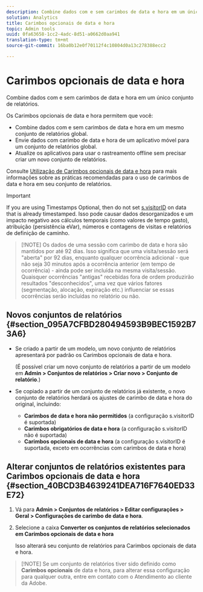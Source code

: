 ```yaml
---
description: Combine dados com e sem carimbos de data e hora em um único conjunto de relatórios.
solution: Analytics
title: Carimbos opcionais de data e hora
topic: Admin tools
uuid: 0fa63658-1cc2-4adc-8d51-a0662d0aa941
translation-type: tm+mt
source-git-commit: 16ba0b12e0f70112f4c10804d0a13c278388ecc2

---
```



# Carimbos opcionais de data e hora

Combine dados com e sem carimbos de data e hora em um único conjunto de relatórios.

Os Carimbos opcionais de data e hora permitem que você:

* Combine dados com e sem carimbos de data e hora em um mesmo conjunto de relatórios global.
* Envie dados com carimbo de data e hora de um aplicativo móvel para um conjunto de relatórios global.
* Atualize os aplicativos para usar o rastreamento offline sem precisar criar um novo conjunto de relatórios.

Consulte [Utilização de Carimbos opcionais de data e hora](/help/implement/js-implementation/timestamps-overview.md) para mais informações sobre as práticas recomendadas para o uso de carimbos de data e hora em seu conjunto de relatórios.

>[!IMPORTANT]
>
>If you are using Timestamps Optional, then do not set [s.visitorID](https://marketing.adobe.com/resources/help/en_US/sc/implement/visid_custom.html) on data that is already timestamped. Isso pode causar dados desorganizados e um impacto negativo aos cálculos temporais (como valores de tempo gasto), atribuição (persistência eVar), números e contagens de visitas e relatórios de definição de caminho.

> [!NOTE] Os dados de uma sessão com carimbo de data e hora são mantidos por até 92 dias. Isso significa que uma visita/sessão será "aberta" por 92 dias, enquanto qualquer ocorrência adicional - que não seja 30 minutos após a ocorrência anterior (em tempo de ocorrência) - ainda pode ser incluída na mesma visita/sessão. Quaisquer ocorrências "antigas" recebidas fora de ordem produzirão resultados "desconhecidos", uma vez que vários fatores (segmentação, alocação, expiração etc.) influenciar se essas ocorrências serão incluídas no relatório ou não.

## Novos conjuntos de relatórios {#section_095A7CFBD280494593B9BEC1592B73A6}

* Se criado a partir de um modelo, um novo conjunto de relatórios apresentará por padrão os Carimbos opcionais de data e hora.

   (É possível criar um novo conjunto de relatórios a partir de um modelo em **Admin &gt; Conjuntos de relatórios &gt; Criar novo &gt; Conjunto de relatório**.)
* Se copiado a partir de um conjunto de relatórios já existente, o novo conjunto de relatórios herdará os ajustes de carimbo de data e hora do original, incluindo:

   * **Carimbos de data e hora não permitidos** (a configuração s.visitorID é suportada)
   * **Carimbos obrigatórios de data e hora** (a configuração s.visitorID não é suportada)
   * **Carimbos opcionais de data e hora** (a configuração s.visitorID é suportada, exceto em ocorrências com carimbos de data e hora)

## Alterar conjuntos de relatórios existentes para Carimbos opcionais de data e hora {#section_40BCD3B4639241DEA716F7640ED33E72}

1. Vá para **Admin &gt; Conjuntos de relatórios &gt; Editar configurações &gt; Geral &gt; Configurações de carimbo de data e hora**.
1. Selecione a caixa **Converter os conjuntos de relatórios selecionados em Carimbos opcionais de data e hora**

   Isso alterará seu conjunto de relatórios para Carimbos opcionais de data e hora.

> [!NOTE] Se um conjunto de relatórios tiver sido definido como **Carimbos opcionais** de data e hora, para alterar essa configuração para qualquer outra, entre em contato com o Atendimento ao cliente da Adobe.

